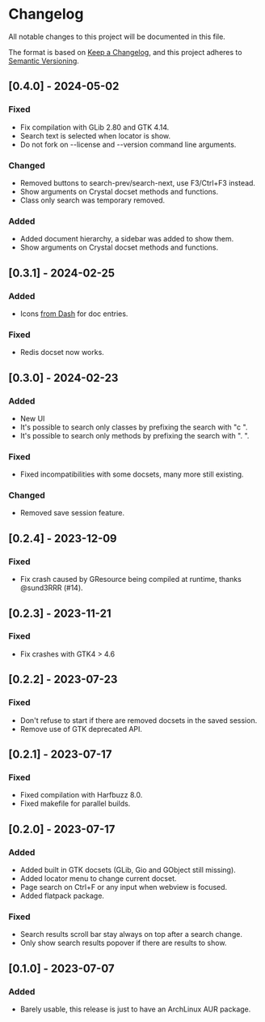 # Changelog
All notable changes to this project will be documented in this file.

The format is based on [Keep a Changelog](https://keepachangelog.com/en/1.0.0/),
and this project adheres to [Semantic Versioning](https://semver.org/spec/v2.0.0.html).

## [0.4.0] - 2024-05-02
### Fixed
- Fix compilation with GLib 2.80 and GTK 4.14.
- Search text is selected when locator is show.
- Do not fork on --license and --version command line arguments.

### Changed
- Removed buttons to search-prev/search-next, use F3/Ctrl+F3 instead.
- Show arguments on Crystal docset methods and functions.
- Class only search was temporary removed.

### Added
- Added document hierarchy, a sidebar was added to show them.
- Show arguments on Crystal docset methods and functions.

## [0.3.1] - 2024-02-25
### Added
- Icons [from Dash](https://github.com/Kapeli/Dash-X-Platform-Resources) for doc entries.
### Fixed
- Redis docset now works.

## [0.3.0] - 2024-02-23
### Added
- New UI
- It's possible to search only classes by prefixing the search with "c ".
- It's possible to search only methods by prefixing the search with ". ".

### Fixed
- Fixed incompatibilities with some docsets, many more still existing.

### Changed
- Removed save session feature.

## [0.2.4] - 2023-12-09
### Fixed
- Fix crash caused by GResource being compiled at runtime, thanks @sund3RRR (#14).

## [0.2.3] - 2023-11-21
### Fixed
- Fix crashes with GTK4 > 4.6

## [0.2.2] - 2023-07-23
### Fixed
- Don't refuse to start if there are removed docsets in the saved session.
- Remove use of GTK deprecated API.

## [0.2.1] - 2023-07-17
### Fixed
- Fixed compilation with Harfbuzz 8.0.
- Fixed makefile for parallel builds.

## [0.2.0] - 2023-07-17
### Added
- Added built in GTK docsets (GLib, Gio and GObject still missing).
- Added locator menu to change current docset.
- Page search on Ctrl+F or any input when webview is focused.
- Added flatpack package.

### Fixed
- Search results scroll bar stay always on top after a search change.
- Only show search results popover if there are results to show.

## [0.1.0] - 2023-07-07
### Added
- Barely usable, this release is just to have an ArchLinux AUR package.

